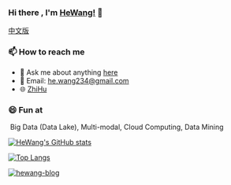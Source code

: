 ### Hi there , I'm [HeWang!](https://hewang234.github.io) 👋

[中文版](./README-ZH.md)

<!--
**HeWang234/HeWang234** is a ✨ _special_ ✨ repository because its `README.md` (this file) appears on your GitHub profile.

Here are some ideas to get you started:

- 🔭 I’m currently working on ...
- 🌱 I’m currently learning ...
- 👯 I’m looking to collaborate on ...
- 🤔 I’m looking for help with ...
- 💬 Ask me about ...
- 📫 How to reach me: ...
- 😄 Pronouns: ...
- ⚡ Fun fact: ...
-->

### 📫 How to reach me

- 💬 Ask me about anything [here](https://github.com/hewang234/hewang234/issues)
- :email: ​Email: he.wang234@gmail.com
- :globe_with_meridians: ​[ZhiHu](https://www.zhihu.com/people/river-star)  <!--| [bilibili](https://space.bilibili.com/34209351)  |  [CSDN](https://blog.csdn.net/tSRXH?spm=1010.2135.3001.5343) |  [简书](https://www.jianshu.com/u/5609419cb3f0)-->

### 😄 Fun at

​	Big Data (Data Lake), <!--Graph--> Multi-modal, Cloud Computing, Data Mining



[![HeWang's GitHub stats](https://github-readme-stats.vercel.app/api?username=HeWang234&show_icons=true&bg_color=30,e96443,904e95&title_color=fff&text_color=fff&icon_color=fff )](https://github.com/HeWang234/HeWang234)

[![Top Langs](https://github-readme-stats.vercel.app/api/top-langs/?username=HeWang234&layout=compact)](https://github.com/HeWang234/HeWang234)

[![hewang-blog](https://github-readme-stats.vercel.app/api/pin/?username=HeWang234&repo=HeBlog)](https://github.com/HeWang234/HeBlog)
